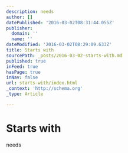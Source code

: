 ```yaml
---
description: needs
author: []
datePublished: '2016-03-02T08:31:44.055Z'
publisher:
  domain: ''
  name: ''
dateModified: '2016-03-02T08:29:09.633Z'
title: Starts with
sourcePath: _posts/2016-03-02-starts-with.md
published: true
inFeed: true
hasPage: true
inNav: false
url: starts-with/index.html
_context: 'http://schema.org'
_type: Article

---
```

# Starts with

needs